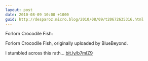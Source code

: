 ```yaml
---
layout: post
date: 2010-08-09 10:00 +1000
guid: http://desparoz.micro.blog/2010/08/09/t20672635316.html
---
```

Forlorn Crocodile Fish: 

Forlorn Crocodile Fish, originally uploaded by BlueBeyond.

I stumbled across this rath... [bit.ly/b7mIZ9](http://bit.ly/b7mIZ9)

